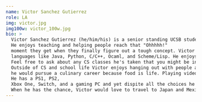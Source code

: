 ```yaml
---
name: Victor Sanchez Gutierrez
role: LA
img: victor.jpg
img100w: victor_100w.jpg
bio: >
  Victor Sanchez Gutierrez (he/him/his) is a senior standing UCSB student pursuing a B.S. in Computer Science. 
  He enjoys teaching and helping people reach that "Ohhhhh!" 
  moment they get when they finally figure out a tough concept. Victor knows a handful of 
  languages like Java, Python, C/C++, Ocaml, and Scheme/Lisp. He enjoys participating in hackathons and learning about new technology.
  Feel free to ask about any CS classes he's taken that you might be interested in knowing more.
  Outside of CS and school life Victor enjoys hanging out with people and making new friends. If he wasn't a CS major, 
  he would pursue a culinary career because food is life. Playing video games is also an activity he does quite often.
  He has a PS1, PS2, 
  Xbox One, Switch, and a gaming PC and yet dispite all the choices he really only play like 4 or 5 different games. 
  When he has the chance, Victor would love to travel to Japan and Mexico!
---
```

